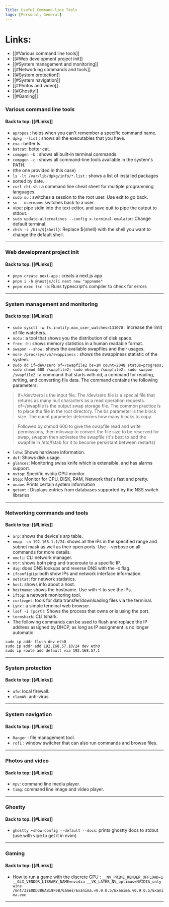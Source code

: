 ```yaml
---
Title: Useful Command-line Tools
tags: [Personal, General]
---
```

# Links: 
- [[#Various command line tools]]
- [[#Web development project init]]
- [[#System management and monitoring]]
- [[#Networking commands and tools]]
- [[#System protection]]
- [[#System navigation]]
- [[#Photos and video]]
- [[#Ghostty]]
- [[#Gaming]]
### Various command line tools
#### Back to top: [[#Links]]
- `apropos` : helps when you can't remember a specific command name.
- `dpkg --list` : shows all the executables that you have.
- `exa` : better ls.
- `batcat`: better cat.
- `compgen -b` : shows all built-in terminal commands.
- `compgen -c` : shows all command-line tools available in the system's PATH.
- (the one provided in this case)
- `ls -lt /var/lib/dpkg/info/*.list` : shows a list of installed packages 
- sorted by date.
- `curl cht.sh` : a command line cheat sheet for multiple programming languages.
- `sudo su` : switches a session to the root user. Use exit to go back.
- `su - username`: switches back to a user.
- vipe: pipe stdin into the text editor, and save quit to pipe the output to stdout.
- `sudo update-alternatives --config x-terminal-emulator`: Change default terminal.
- `chsh -s /bin/${shell}`: Replace ${shell} with the shell you want to change the default shell.
---
### Web development project init

#### Back to top: [[#Links]]
- `pnpm create next-app` : creats a next.js app
- `pnpm i -h @nestjs/cli nest new "appname"`
- `pnpm exec tsc -b`: Runs typescript's compiler to check for errors
---
### System management and monitoring

#### Back to top: [[#Links]]
- `sudo sysctl -w fs.inotify.max_user_watches=131070` : increase the limit of file watchers.
- `ncdu` : a tool that shows you the distribution of disk space.
- `free -h` : shows memory statistics in a human readable format.
- `swapon --show` : shows the available swapfiles and their usages.
-  `more /proc/sys/vm/swappiness` : shows the swappiness statistic of the system.
- `sudo dd if=dev/zero of=/swapfile2 bs=1M count=2048 status=progress; sudo chmod 600 /swapfile2; sudo mkswap /swapfile2; sudo swapon /swapfile2` : a command that starts with dd, a command for reading, writing, and converting file data. The command contains the following parameters:

> if=/dev/zero is the input file. The /dev/zero file is a special file that returns as many null characters as a read operation requests.
of=/swapfile is the output swap storage file. The common practice is to place the file in the root directory.
The bs parameter is the block size.
The count parameter determines how many blocks to copy.

> Followed by chmod 600 to give the swapfile read and write permissions, then mkswap to convert the file size to be reserved for swap, swapon then activates the swapfile (it's best to add the swapfile in /etc/fstab for it to become persistant between restarts)

- `lshw`: Shows hardware information.
- `duf`: Shows disk usage.
- `glances`: Monitoring swiss knife which is extensible, and has alarms support.
- `nvtop`: Specific nvidia GPU monitor.
- `btop`: Monitor for CPU, DISK, RAM, Network that's fast and pretty.
- `uname`: Prints certain system information
- `getent` : Displays entries from databases supported by the NSS switch libraries
---
### Networking commands and tools

#### Back to top: [[#Links]]
- `arp`: shows the device's arp table.
- `nmap -sn 192.168.1.1/24`: shows all the IPs in the specified range and subnet mask as well as their open ports. Use --verbose on all commands for more details.
- `nmcli`: CLI network manager.
- `mtr`: shows both ping and traceroute to a specific IP.
- `dig`: does DNS lookups and reverse DNS with the -x flag.
- `ifconfig`/`ip`: both show IPs and network interface information.
- `netstat`: for network statistics.
- `host`: shows info about a host.
- `hostname`: shows the hostname. Use with -I to see the IPs.
- `iftop`: a network monitoring tool.
- `curl`/`wget`: tools for data transfer/downloading files via the terminal.
- `Lynx` : a simple terminal web browser.
- `lsof -i [port]`: Shows the process that owns or is using the port.
- `termshark`: CLI tshark.
- The following commands can be used to flush and replace the IP address assigned by DHCP, as long as IP assignment is no longer automatic 
```
sudo ip addr flush dev eth0
sudo ip addr add 192.168.57.10/24 dev eth0
sudo ip route add default via 192.168.57.1

```
---
### System protection

#### Back to top: [[#Links]]
- `ufw`: local firewall.
- `clamAV`: anti-virus.
---
### System navigation

#### Back to top: [[#Links]]
- `Ranger` : file management tool.
- `rofi` : window switcher that can also run commands and browse files.
---
### Photos and video

#### Back to top: [[#Links]]
- `mpv`: command line media player.
- `timg`: command line image and video player.
---
### Ghostty

#### Back to top: [[#Links]]
- `ghostty +show-config --default --docs`: prints ghostty docs to stdout (use with vipe to get it in nvim)
---
### Gaming

#### Back to top: [[#Links]]
- How to run a game with the discrete GPU :
`__NV_PRIME_RENDER_OFFLOAD=1 __GLX_VENDOR_LIBRARY_NAME=nvidia __VK_LAYER_NV_optimus=NVIDIA_only wine /mnt/32E0DD386AB19F0B/Games/Exanima.v0.9.0.5/Exanima.v0.9.0.5/Exanima.exe`
---